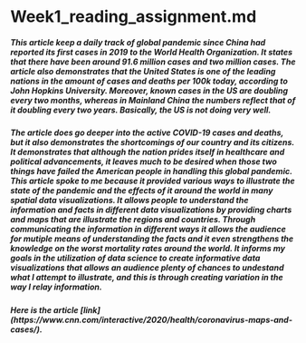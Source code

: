 <h1> 
  Week1_reading_assignment.md 
  
<h5>
This article keep a daily track of global pandemic since China had reported its first cases in 2019 to the World Health Organization. It states that there have been around 91.6 million cases and two million cases. The article also demonstrates that the United States is one of the leading nations in the amount of cases and deaths per 100k today, according to John Hopkins University. Moreover, known cases in the US are doubling every two months, whereas in Mainland China the numbers reflect that of it doubling every two years. Basically, the US is not doing very well. 
<h5>
The article does go deeper into the active COVID-19 cases and deaths, but it also demonstrates the shortcomings of our country and its citizens. It demonstrates that although the nation prides itself in healthcare and political advancements, it leaves much to be desired when those two things have failed the American people in handling this global pandemic. This article spoke to me because it provided various ways to illustrate the state of the pandemic and the effects of it around the world in many spatial data visualizations. It allows people to understand the information and facts in different data visualizations by providing charts and maps that are illustrate the regions and countries. Through communicating the information in different ways it allows the audience for mutiple means of understanding the facts and it even strengthens the knowledge on the worst mortality rates around the world. It informs my goals in the utilization of data science to create informative data visualizations that allows an audience plenty of chances to undestand what I attempt to illustrate, and this is through creating variation in the way I relay information. 
<h5>
Here is the article [link](https://www.cnn.com/interactive/2020/health/coronavirus-maps-and-cases/).
